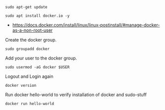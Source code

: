 
```
sudo apt-get update 
```

```
sudo apt install docker.io -y
```

- https://docs.docker.com/install/linux/linux-postinstall/#manage-docker-as-a-non-root-user 

Create the docker group.
```
sudo groupadd docker
```

Add your user to the docker group.
```
sudo usermod -aG docker $USER
```

Logout and Login again
```
docker version
```

Run docker hello-world to verify installation of docker and sudo-stuff
```
docker run hello-world
```

